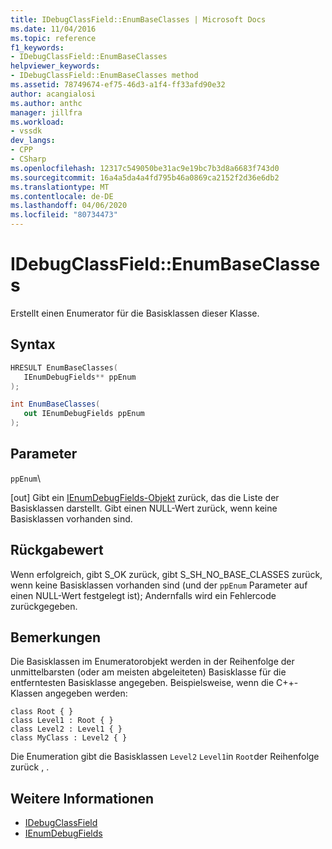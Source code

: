 ```yaml
---
title: IDebugClassField::EnumBaseClasses | Microsoft Docs
ms.date: 11/04/2016
ms.topic: reference
f1_keywords:
- IDebugClassField::EnumBaseClasses
helpviewer_keywords:
- IDebugClassField::EnumBaseClasses method
ms.assetid: 78749674-ef75-46d3-a1f4-ff33afd90e32
author: acangialosi
ms.author: anthc
manager: jillfra
ms.workload:
- vssdk
dev_langs:
- CPP
- CSharp
ms.openlocfilehash: 12317c549050be31ac9e19bc7b3d8a6683f743d0
ms.sourcegitcommit: 16a4a5da4a4fd795b46a0869ca2152f2d36e6db2
ms.translationtype: MT
ms.contentlocale: de-DE
ms.lasthandoff: 04/06/2020
ms.locfileid: "80734473"
---
```

# <a name="idebugclassfieldenumbaseclasses"></a>IDebugClassField::EnumBaseClasses
Erstellt einen Enumerator für die Basisklassen dieser Klasse.

## <a name="syntax"></a>Syntax

```cpp
HRESULT EnumBaseClasses( 
   IEnumDebugFields** ppEnum
);
```

```csharp
int EnumBaseClasses(
   out IEnumDebugFields ppEnum
);
```

## <a name="parameters"></a>Parameter
`ppEnum`\

[out] Gibt ein [IEnumDebugFields-Objekt](../../../extensibility/debugger/reference/ienumdebugfields.md) zurück, das die Liste der Basisklassen darstellt. Gibt einen NULL-Wert zurück, wenn keine Basisklassen vorhanden sind.

## <a name="return-value"></a>Rückgabewert
 Wenn erfolgreich, gibt S_OK zurück, gibt S_SH_NO_BASE_CLASSES zurück, wenn keine Basisklassen vorhanden sind (und der `ppEnum` Parameter auf einen NULL-Wert festgelegt ist); Andernfalls wird ein Fehlercode zurückgegeben.

## <a name="remarks"></a>Bemerkungen
 Die Basisklassen im Enumeratorobjekt werden in der Reihenfolge der unmittelbarsten (oder am meisten abgeleiteten) Basisklasse für die entferntesten Basisklasse angegeben. Beispielsweise, wenn die C++-Klassen angegeben werden:

```
class Root { }
class Level1 : Root { }
class Level2 : Level1 { }
class MyClass : Level2 { }
```

 Die Enumeration gibt die Basisklassen `Level2` `Level1`in `Root`der Reihenfolge zurück , .

## <a name="see-also"></a>Weitere Informationen
- [IDebugClassField](../../../extensibility/debugger/reference/idebugclassfield.md)
- [IEnumDebugFields](../../../extensibility/debugger/reference/ienumdebugfields.md)
